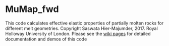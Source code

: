 # MuMap_fwd
This code calculates effective elastic properties of partially molten rocks for different melt geometries. 
Copyright Saswata Hier-Majumder, 2017.
Royal Holloway University of London.
Please see the [wiki pages](https://github.com/sashgeophysics/MuMap_fwd/wiki) for detailed documentation and demos of this code
